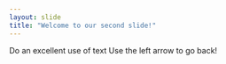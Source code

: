 ```yaml
---
layout: slide
title: "Welcome to our second slide!"
---
```

Do an excellent use of text
Use the left arrow to go back!
